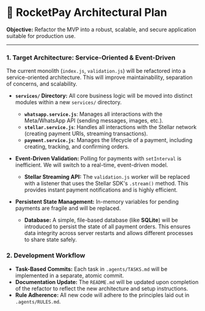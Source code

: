 # 🚀 RocketPay Architectural Plan

**Objective:** Refactor the MVP into a robust, scalable, and secure application suitable for production use.

---

### 1. Target Architecture: Service-Oriented & Event-Driven

The current monolith (`index.js`, `validation.js`) will be refactored into a service-oriented architecture. This will improve maintainability, separation of concerns, and scalability.

- **`services/` Directory:** All core business logic will be moved into distinct modules within a new `services/` directory.
  - **`whatsapp.service.js`**: Manages all interactions with the Meta/WhatsApp API (sending messages, images, etc.).
  - **`stellar.service.js`**: Handles all interactions with the Stellar network (creating payment URIs, streaming transactions).
  - **`payment.service.js`**: Manages the lifecycle of a payment, including creating, tracking, and confirming orders.

- **Event-Driven Validation:** Polling for payments with `setInterval` is inefficient. We will switch to a real-time, event-driven model.
  - **Stellar Streaming API:** The `validation.js` worker will be replaced with a listener that uses the Stellar SDK's `.stream()` method. This provides instant payment notifications and is highly efficient.

- **Persistent State Management:** In-memory variables for pending payments are fragile and will be replaced.
  - **Database:** A simple, file-based database (like **SQLite**) will be introduced to persist the state of all payment orders. This ensures data integrity across server restarts and allows different processes to share state safely.

### 2. Development Workflow

- **Task-Based Commits:** Each task in `.agents/TASKS.md` will be implemented in a separate, atomic commit.
- **Documentation Update:** The `README.md` will be updated upon completion of the refactor to reflect the new architecture and setup instructions.
- **Rule Adherence:** All new code will adhere to the principles laid out in `.agents/RULES.md`.
